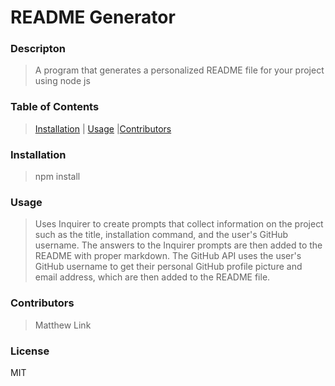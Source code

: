 # README Generator

### Descripton
>A program that generates a personalized README file for your project using node js

### Table of Contents 
>[Installation](###Installation) | [Usage](###Usage) |[Contributors](###Contributors)

### Installation
>npm install

### Usage
>Uses Inquirer to create prompts that collect information on the project such as the title, installation command,  and the user's GitHub username. The answers to the Inquirer prompts are then added to the README with proper markdown. The GitHub API uses the user's GitHub username to get their personal GitHub profile picture and email address, which are then added to the README file. 

### Contributors
>Matthew Link

### License
MIT
